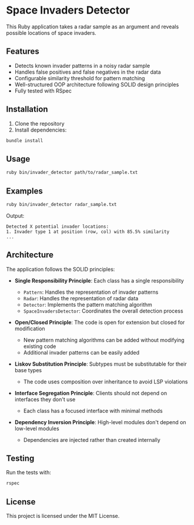 # Space Invaders Detector

This Ruby application takes a radar sample as an argument and reveals possible locations of space invaders.

## Features

- Detects known invader patterns in a noisy radar sample
- Handles false positives and false negatives in the radar data
- Configurable similarity threshold for pattern matching
- Well-structured OOP architecture following SOLID design principles
- Fully tested with RSpec

## Installation

1. Clone the repository
2. Install dependencies:

```bash
bundle install
```

## Usage

```bash
ruby bin/invader_detector path/to/radar_sample.txt
```

## Examples

```bash
ruby bin/invader_detector radar_sample.txt
```

Output:
```
Detected X potential invader locations:
1. Invader type 1 at position (row, col) with 85.5% similarity
...
```

## Architecture

The application follows the SOLID principles:

- **Single Responsibility Principle**: Each class has a single responsibility
  - `Pattern`: Handles the representation of invader patterns
  - `Radar`: Handles the representation of radar data
  - `Detector`: Implements the pattern matching algorithm
  - `SpaceInvadersDetector`: Coordinates the overall detection process

- **Open/Closed Principle**: The code is open for extension but closed for modification
  - New pattern matching algorithms can be added without modifying existing code
  - Additional invader patterns can be easily added

- **Liskov Substitution Principle**: Subtypes must be substitutable for their base types
  - The code uses composition over inheritance to avoid LSP violations

- **Interface Segregation Principle**: Clients should not depend on interfaces they don't use
  - Each class has a focused interface with minimal methods

- **Dependency Inversion Principle**: High-level modules don't depend on low-level modules
  - Dependencies are injected rather than created internally

## Testing

Run the tests with:

```bash
rspec
```

## License

This project is licensed under the MIT License.